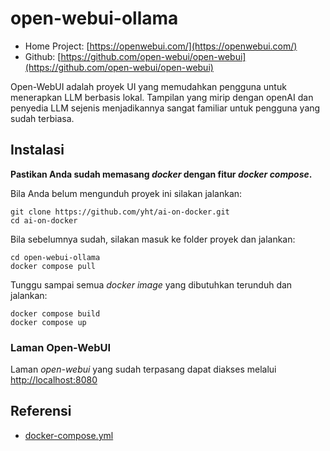 # open-webui-ollama

* Home Project: [https://openwebui.com/](https://openwebui.com/)
* Github: [https://github.com/open-webui/open-webui](https://github.com/open-webui/open-webui)

Open-WebUI adalah proyek UI yang memudahkan pengguna untuk menerapkan 
LLM berbasis lokal. Tampilan yang mirip dengan openAI dan penyedia LLM
sejenis menjadikannya sangat familiar untuk pengguna yang sudah terbiasa.

## Instalasi

**Pastikan Anda sudah memasang _docker_ dengan fitur _docker compose_.**

Bila Anda belum mengunduh proyek ini silakan jalankan:

```{sh}
git clone https://github.com/yht/ai-on-docker.git
cd ai-on-docker
```

Bila sebelumnya sudah, silakan masuk ke folder proyek dan jalankan:

```{sh}
cd open-webui-ollama
docker compose pull
```

Tunggu sampai semua _docker image_ yang dibutuhkan terunduh dan jalankan:

```{sh}
docker compose build
docker compose up 
```

### Laman Open-WebUI

Laman _open-webui_ yang sudah terpasang dapat diakses melalui [http://localhost:8080](http://localhost:8080)

## Referensi

* [docker-compose.yml](https://github.com/open-webui/open-webui/blob/main/docker-compose.yaml)
